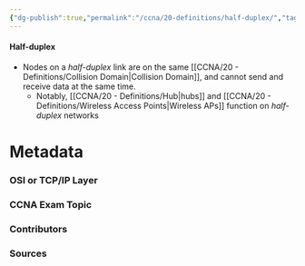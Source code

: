 ```yaml
---
{"dg-publish":true,"permalink":"/ccna/20-definitions/half-duplex/","tags":["defs_ccna"]}
---
```


#### Half-duplex
- Nodes on a *half-duplex* link are on the same [[CCNA/20 - Definitions/Collision Domain\|Collision Domain]], and cannot send and receive data at the same time.
	- Notably, [[CCNA/20 - Definitions/Hub\|hubs]] and [[CCNA/20 - Definitions/Wireless Access Points\|Wireless APs]] function on *half-duplex* networks

# Metadata
### OSI or TCP/IP Layer

### CCNA Exam Topic

### Contributors

### Sources

